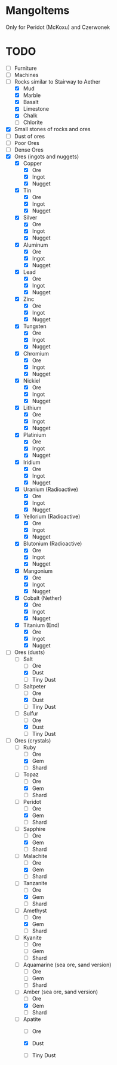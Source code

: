# MangoItems
Only for Peridot (McKoxu) and Czerwonek

# TODO
  - [ ] Furniture
  - [ ] Machines
  - [ ] Rocks similar to Stairway to Aether
    - [x] Mud
    - [x] Marble
    - [x] Basalt
    - [x] Limestone
    - [x] Chalk
    - [ ] Chlorite
  - [x] Small stones of rocks and ores
  - [ ] Dust of ores
  - [ ] Poor Ores
  - [ ] Dense Ores
  - [x] Ores (ingots and nuggets) 
    - [x] Copper
      - [x] Ore
      - [x] Ingot
      - [x] Nugget
    - [x] Tin
      - [x] Ore
      - [x] Ingot
      - [x] Nugget
    - [x] Silver
      - [x] Ore
      - [x] Ingot
      - [x] Nugget
    - [x] Aluminum
      - [x] Ore
      - [x] Ingot
      - [x] Nugget
    - [x] Lead
      - [x] Ore
      - [x] Ingot
      - [x] Nugget
    - [x] Zinc
      - [x] Ore
      - [x] Ingot
      - [x] Nugget
    - [x] Tungsten
      - [x] Ore
      - [x] Ingot
      - [x] Nugget
    - [x] Chromium
      - [x] Ore
      - [x] Ingot
      - [x] Nugget
    - [x] Nickiel
      - [x] Ore
      - [x] Ingot
      - [x] Nugget
    - [x] Lithium
      - [x] Ore
      - [x] Ingot
      - [x] Nugget  
    - [x] Platinium
      - [x] Ore
      - [x] Ingot
      - [x] Nugget
    - [x] Iridium
      - [x] Ore
      - [x] Ingot
      - [x] Nugget
    - [x] Uranium (Radioactive)
      - [x] Ore
      - [x] Ingot
      - [x] Nugget
    - [x] Yellorium (Radioactive)
      - [x] Ore
      - [x] Ingot
      - [x] Nugget
    - [x] Blutonium (Radioactive)
      - [x] Ore
      - [x] Ingot
      - [x] Nugget
    - [x] Mangonium
      - [x] Ore
      - [x] Ingot
      - [x] Nugget
    - [x] Cobalt (Nether)
      - [x] Ore
      - [x] Ingot
      - [x] Nugget
    - [x] Titanium (End)
      - [x] Ore
      - [x] Ingot
      - [x] Nugget
  - [ ] Ores (dusts)
    - [ ] Salt
      - [ ] Ore
      - [x] Dust
      - [ ] Tiny Dust
    - [ ] Saltpeter
      - [ ] Ore
      - [x] Dust
      - [ ] Tiny Dust
    - [ ] Sulfur
      - [ ] Ore
      - [x] Dust
      - [ ] Tiny Dust
  - [ ] Ores (crystals)
    - [ ] Ruby
      - [ ] Ore
      - [x] Gem
      - [ ] Shard
    - [ ] Topaz
      - [ ] Ore
      - [x] Gem
      - [ ] Shard
    - [ ] Peridot
      - [ ] Ore
      - [x] Gem
      - [ ] Shard
    - [ ] Sapphire 
      - [ ] Ore
      - [x] Gem
      - [ ] Shard
    - [ ] Malachite
      - [ ] Ore
      - [x] Gem
      - [ ] Shard
    - [ ] Tanzanite
      - [ ] Ore
      - [x] Gem
      - [ ] Shard
    - [ ] Amethyst
      - [ ] Ore
      - [x] Gem
      - [ ] Shard
    - [ ] Kyanite
      - [ ] Ore
      - [ ] Gem
      - [ ] Shard
    - [ ] Aquamarine (sea ore, sand version)
      - [ ] Ore
      - [ ] Gem
      - [ ] Shard
    - [ ] Amber (sea ore, sand version)
      - [ ] Ore
      - [x] Gem
      - [ ] Shard
    - [ ] Apatite
      - [ ] Ore
      - [x] Dust
      - [ ] Tiny Dust
    
    
